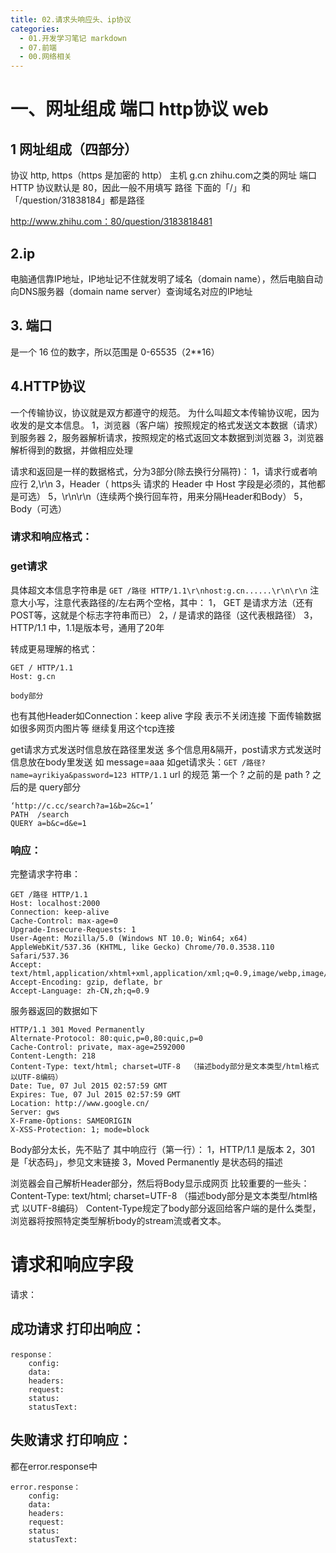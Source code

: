 ```yaml
---
title: 02.请求头响应头、ip协议
categories:
  - 01.开发学习笔记 markdown
  - 07.前端
  - 00.网络相关
---
```


# 一、网址组成 端口 http协议 web

## 1 网址组成（四部分）
协议      http, https（https 是加密的 http）
主机      g.cn  zhihu.com之类的网址
端口      HTTP 协议默认是 80，因此一般不用填写
路径      下面的「/」和「/question/31838184」都是路径

http://www.zhihu.com：80/question/3183818481

## 2.ip
电脑通信靠IP地址，IP地址记不住就发明了域名（domain name），然后电脑自动向DNS服务器（domain name server）查询域名对应的IP地址

## 3. 端口
是一个 16 位的数字，所以范围是 0-65535（2**16）


## 4.HTTP协议
一个传输协议，协议就是双方都遵守的规范。
为什么叫超文本传输协议呢，因为收发的是文本信息。
1，浏览器（客户端）按照规定的格式发送文本数据（请求）到服务器
2，服务器解析请求，按照规定的格式返回文本数据到浏览器
3，浏览器解析得到的数据，并做相应处理

请求和返回是一样的数据格式，分为3部分(除去换行分隔符)：
1，请求行或者响应行
2,\r\n
3，Header（ https头 请求的 Header 中 Host 字段是必须的，其他都是可选）
5，\r\n\r\n（连续两个换行回车符，用来分隔Header和Body）
5，Body（可选）

### 请求和响应格式：
### get请求
具体超文本信息字符串是 `GET /路径 HTTP/1.1\r\nhost:g.cn......\r\n\r\n`
注意大小写，注意代表路径的/左右两个空格，其中：
1， GET 是请求方法（还有POST等，这就是个标志字符串而已）
2，/ 是请求的路径（这代表根路径）
3，HTTP/1.1  中，1.1是版本号，通用了20年

转成更易理解的格式：
```
GET / HTTP/1.1
Host: g.cn

body部分
```
也有其他Header如Connection：keep alive 字段 表示不关闭连接 下面传输数据如很多网页内图片等 继续复用这个tcp连接

get请求方式发送时信息放在路径里发送 多个信息用&隔开，post请求方式发送时信息放在body里发送 如 message=aaa
如get请求头：`GET /路径?name=ayrikiya&password=123 HTTP/1.1`
url 的规范
第一个 ? 之前的是 path
? 之后的是 query部分
```
‘http://c.cc/search?a=1&b=2&c=1’
PATH  /search
QUERY a=b&c=d&e=1
```

### 响应：
完整请求字符串：

```
GET /路径 HTTP/1.1
Host: localhost:2000
Connection: keep-alive
Cache-Control: max-age=0
Upgrade-Insecure-Requests: 1
User-Agent: Mozilla/5.0 (Windows NT 10.0; Win64; x64) AppleWebKit/537.36 (KHTML, like Gecko) Chrome/70.0.3538.110 Safari/537.36
Accept: text/html,application/xhtml+xml,application/xml;q=0.9,image/webp,image/apng,*/*;q=0.8
Accept-Encoding: gzip, deflate, br
Accept-Language: zh-CN,zh;q=0.9
```

服务器返回的数据如下

```
HTTP/1.1 301 Moved Permanently
Alternate-Protocol: 80:quic,p=0,80:quic,p=0
Cache-Control: private, max-age=2592000
Content-Length: 218
Content-Type: text/html; charset=UTF-8  （描述body部分是文本类型/html格式 以UTF-8编码）
Date: Tue, 07 Jul 2015 02:57:59 GMT
Expires: Tue, 07 Jul 2015 02:57:59 GMT
Location: http://www.google.cn/
Server: gws
X-Frame-Options: SAMEORIGIN
X-XSS-Protection: 1; mode=block
```

Body部分太长，先不贴了
其中响应行（第一行）：
1，HTTP/1.1 是版本
2，301 是「状态码」，参见文末链接
3，Moved Permanently 是状态码的描述

浏览器会自己解析Header部分，然后将Body显示成网页
比较重要的一些头：
Content-Type: text/html; charset=UTF-8  （描述body部分是文本类型/html格式 以UTF-8编码）
Content-Type规定了body部分返回给客户端的是什么类型，浏览器将按照特定类型解析body的stream流或者文本。



# 请求和响应字段

请求：

## 成功请求 打印出响应：
```
response：
    config:
    data:
    headers:
    request:
    status:
    statusText:
```

## 失败请求 打印响应：
都在error.response中

```
error.response：
    config:
    data:
    headers:
    request:
    status:
    statusText:
```